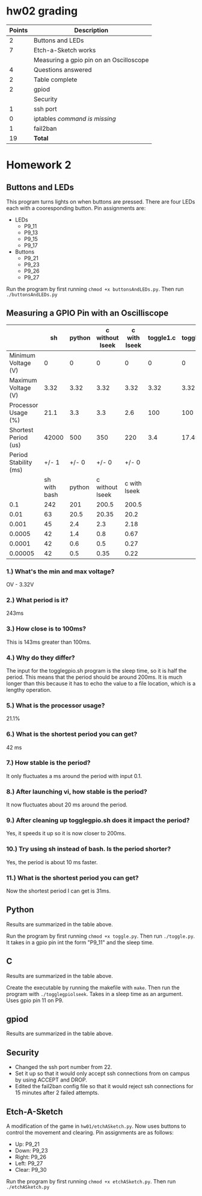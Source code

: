 # hw02 grading

| Points      | Description |
| ----------- | ----------- |
|  2 | Buttons and LEDs 
|  7 | Etch-a-Sketch works
|    | Measuring a gpio pin on an Oscilloscope 
|  4 | Questions answered
|  2 | Table complete
|  2 | gpiod
|    | Security
|  1 | ssh port
|  0 | iptables     *command is missing*
|  1 | fail2ban
| 19 | **Total**

# Homework 2
## Buttons and LEDs
This program turns lights on when buttons are pressed. There are four LEDs each with a cooresponding button. Pin assignments are:
* LEDs
    * P9_11
    * P9_13
    * P9_15
    * P9_17
* Buttons
    * P9_21
    * P9_23
    * P9_26
    * P9_27

Run the program by first running `chmod +x buttonsAndLEDs.py`. Then run `./buttonsAndLEDs.py`

## Measuring a GPIO Pin with an Oscilliscope

|  | sh | python | c without lseek | c with lseek | toggle1.c | toggle1.py | toggle2.c | toggle2.py |
| --- | --- | --- | --- | --- | --- | --- | --- | --- |
| Minimum Voltage (V) | 0 | 0 | 0 | 0 | 0 | 0 | 0 | 0 |
| Maximum Voltage (V) | 3.32 | 3.32 | 3.32 | 3.32 | 3.32 | 3.32 | 3.32 | 3.32 |
| Processor Usage (%) | 21.1 | 3.3 | 3.3 | 2.6 | 100 | 100 | 100 | 100 |
| Shortest Period (us) | 42000 | 500 | 350 | 220 | 3.4 | 17.45 | 3.6 | 18.3 |
| Period Stability (ms) | +/- 1 | +/- 0 | +/- 0 | +/- 0 |  |  |  |  |
|  | sh with bash | python | c without lseek | c with lseek |
| 0.1 | 242 | 201 |  200.5 |  200.5 |
| 0.01 | 63 | 20.5 | 20.35 | 20.2 |
| 0.001 | 45 | 2.4 | 2.3 | 2.18 |
| 0.0005 | 42 | 1.4 | 0.8 | 0.67 |
| 0.0001 | 42 | 0.6 | 0.5 | 0.27 |
| 0.00005 | 42 | 0.5 | 0.35 | 0.22 |

### 1.) What's the min and max voltage?

OV - 3.32V

### 2.) What period is it?

243ms

### 3.) How close is to 100ms?

This is 143ms greater than 100ms.

### 4.) Why do they differ?

The input for the togglegpio.sh program is the sleep time, so it is half the period. 
This means that the period should be around 200ms. It is much longer than this because 
it has to echo the value to a file location, which is a lengthy operation.

### 5.) What is the processor usage?

21.1%

### 6.) What is the shortest period you can get?

42 ms

### 7.) How stable is the period?

It only fluctuates a ms around the period with input 0.1.

### 8.) After launching vi, how stable is the period?

It now fluctuates about 20 ms around the period.

### 9.) After cleaning up togglegpio.sh does it impact the period?

Yes, it speeds it up so it is now closer to 200ms.

### 10.) Try using sh instead of bash. Is the period shorter?

Yes, the period is about 10 ms faster.

### 11.) What is the shortest period you can get?

Now the shortest period I can get is 31ms.

## Python

Results are summarized in the table above.

Run the program by first running `chmod +x toggle.py`. Then run `./toggle.py`. It takes in a gpio pin int the form "P9_11" and the sleep time.

## C

Results are summarized in the table above.

Create the executable by running the makefile with `make`. Then run the program with `./togglegpiolseek`. Takes in a sleep time as an argument.
Uses gpio pin 11 on P9.

## gpiod

Results are summarized in the table above.

## Security

* Changed the ssh port number from 22.
* Set it up so that it would only accept ssh connections from on campus by using ACCEPT and DROP.
* Edited the fail2ban config file so that it would reject ssh connections for 15 minutes after 2 failed attempts.

## Etch-A-Sketch

A modification of the game in `hw01/etchASketch.py`. Now uses buttons to control the movement and clearing. Pin assignments are as follows:
* Up: P9_21
* Down: P9_23
* Right: P9_26
* Left: P9_27
* Clear: P9_30

Run the program by first running `chmod +x etchASketch.py`. Then run `./etchASketch.py`
